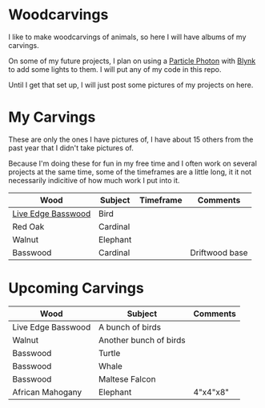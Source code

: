 # Woodcarvings
I like to make woodcarvings of animals, so here I will have albums of my carvings.

On some of my future projects, I plan on using a [Particle Photon](https://www.particle.io/) with [Blynk](https://www.blynk.cc/) to add some lights to them. I will put any of my code in this repo.


Until I get that set up, I will just post some pictures of my projects on here.


# My Carvings
These are only the ones I have pictures of, I have about 15 others from the past year that I didn't take pictures of.


Because I'm doing these for fun in my free time and I often work on several projects at the same time, some of the timeframes are a little long, it it not necessarily indicitive of how much work I put into it. 


| Wood        |      Subject               | Timeframe      | Comments        |
|-------------|----------------------------|----------------| ----------------|
|[Live Edge Basswood](http://basswoodman.com)|Bird|                |
| Red Oak     | Cardinal                   |                |
| Walnut      | Elephant                   |                |
| Basswood    | Cardinal                   |                | Driftwood base  |




# Upcoming Carvings


| Wood        |      Subject               | Comments        |
|-------------|----------------------------|-----------------|
|Live Edge Basswood| A bunch of birds      |
| Walnut      | Another bunch of birds     |
| Basswood    | Turtle                     |
| Basswood    | Whale                      |
| Basswood    | Maltese Falcon             |
| African Mahogany |Elephant               | 4"x4"x8"        |
